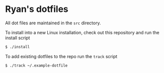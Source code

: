 # Ryan's dotfiles

All dot files are maintained in the `src` directory.

To install into a new Linux installation, check out this repository and run the install script

```bash
$ ./install
```

To add existing dotfiles to the repo run the `track` script

```bash
$ ./track ~/.example-dotfile
```
